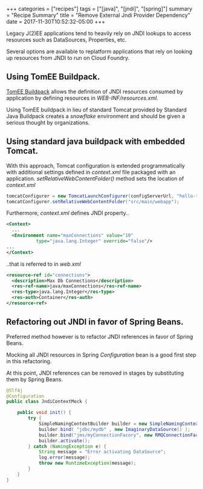 +++
categories = ["recipes"]
tags = ["[java]", "[jndi]", "[spring]"]
summary = "Recipe Summary"
title = "Remove External Jndi Provider Dependency"
date = 2017-11-30T10:52:32-05:00
+++

Legacy J(2)EE applications tend to heavily rely on JNDI lookups to access resources such as DataSources, Properties, etc.

Several options are available to replatform applications that rely on looking up resources from JNDI to run on Cloud Foundry.

## Using TomEE Buildpack.

[TomEE Buildpack](https://github.com/cloudfoundry-community/tomee-buildpack-resource-configuration) allows the definition of JNDI resources consumed by application by defining resources in _WEB-INF/resources.xml_.

Using TomEE buildpack in lieu of standard Tomcat provided by Standard Java Buildpack creates a _snowflake_ environment
and should be given a serious thought by organizations.

## Using standard java buildpack with embedded Tomcat.

With this approach, Tomcat configuration is extended programmatically with additional settings defined in _context.xml_ file packaged with an application.  _setRelativeWebContentFolder()_ method sets the location of _context.xml_

```Java
tomcatConfigurer = new TomcatLaunchConfigurer(configServerUrl, "hello-tomcat", new String[] { "development", "db" });
tomcatConfigurer.setRelativeWebContentFolder("src/main/webapp");
```

Furthermore, _context.xml_ defines JNDI property..

```xml
<Context>
  ...
  <Environment name="maxConnections" value="10"
           type="java.lang.Integer" override="false"/>
...
</Context>
```
..that is referred to in _web.xml_

```xml
<resource-ref id="connections">
  <description>Max Db Connections</description>
  <res-ref-name>java/maxConnections</res-ref-name>
  <res-type>java.lang.Integer</res-type>
  <res-auth>Container</res-auth>
</resource-ref>
```

## Refactoring out JNDI in favor of Spring Beans.

Preferred method however is to refactor JNDI references in favor of Spring Beans.

Mocking all JNDI resources in Spring _Configuration_ bean is a good first step in this refactoring.

At this point, JNDI references can be removed in stages by substituting them by Spring Beans.

```Java
@Slf4j
@Configuration
public class JndiContextMock {

    public void init() {
        try {
            SimpleNamingContextBuilder builder = new SimpleNamingContextBuilder();
            builder.bind( "jdbc/mydb" , new ImaginaryDataSource() );
            builder.bind("jms/myConnectionFacory", new RMQConnectionFactory());
            builder.activate();
        } catch (NamingException e) {
            String message = "Error activating DataSource";
            log.error(message);
            throw new RuntimeException(message);
        }
    }
}
```
